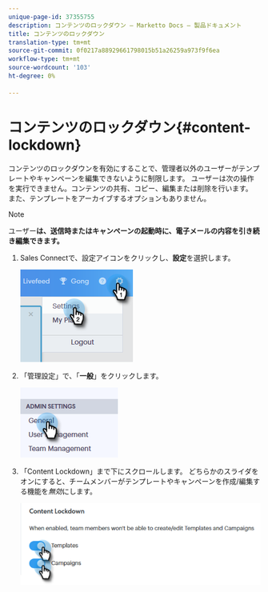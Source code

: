 ```yaml
---
unique-page-id: 37355755
description: コンテンツのロックダウン — Marketto Docs — 製品ドキュメント
title: コンテンツのロックダウン
translation-type: tm+mt
source-git-commit: 0f0217a88929661798015b51a26259a973f9f6ea
workflow-type: tm+mt
source-wordcount: '103'
ht-degree: 0%

---
```



# コンテンツのロックダウン{#content-lockdown}

コンテンツのロックダウンを有効にすることで、管理者以外のユーザーがテンプレートやキャンペーンを編集できないように制限します。 ユーザーは次の操作を実行できません。コンテンツの共有、コピー、編集または削除を行います。 また、テンプレートをアーカイブするオプションもありません。

>[!NOTE]
>
>ユーザー&#x200B;**は、送信時またはキャンペーンの起動時に、電子メールの内容を引き続き編集できます。**

1. Sales Connectで、設定アイコンをクリックし、**設定**&#x200B;を選択します。

   ![](assets/one-4.png)

1. 「管理設定」で、「**一般**」をクリックします。

   ![](assets/two-4.png)

1. 「Content Lockdown」まで下にスクロールします。 どちらかのスライダをオンにすると、チームメンバーがテンプレートやキャンペーンを作成/編集する機能を&#x200B;_無効_&#x200B;にします。

   ![](assets/three-4.png)

